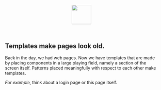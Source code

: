 <center>
  <img src="/icons/ds_nomenclature/template.svg" width="64px" />
</center>

&nbsp;

## Templates make pages look old.

Back in the day, we had web pages. Now we have templates that are made by 
placing components in a large playing field, namely a section of the screen 
itself. Patterns placed meaningfully with respect to each other make templates.

_For example_, think about a login page or this page itself.
